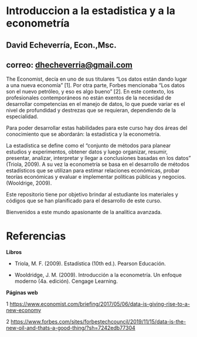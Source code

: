 # Introduccion a la estadistica y a la econometría

## David Echeverría, Econ.,Msc.
## correo: dhecheverria@gmail.com

The Economist, decía en uno de sus titulares “Los datos están dando lugar a una nueva economía” [1]. Por otra parte, Forbes mencionaba “Los datos son el nuevo petróleo, y eso es algo bueno” [2]. En este contexto, los profesionales contemporáneos no están exentos de la necesidad de desarrollar competencias en el manejo de datos, lo que puede variar es el nivel de profundidad y destrezas que se requieran, dependiendo de la especialidad.

Para poder desarrollar estas habilidades para este curso hay dos áreas del conocimiento que se abordarán: la estadística y la econometría.

La estadística se define como el “conjunto de métodos para planear estudios y experimentos, obtener datos y luego organizar, resumir, presentar, analizar, interpretar y llegar a conclusiones basadas en los datos”  (Triola, 2009). A su vez la econometría se basa en el desarrollo de métodos estadísticos que se utilizan para estimar relaciones económicas, probar teorías económicas y evaluar e implementar políticas públicas y negocios. (Wooldrige, 2009).

Este repositorio tiene por objetivo brindar al estudiante los materiales y códigos que se han planificado para el desarrollo de este curso.

Bienvenidos a este mundo apasionante de la analítica avanzada.

# Referencias 

**Libros**

- Triola, M. F. (2009). Estadística (10th ed.). Pearson Educación.

- Wooldridge, J. M. (2009). Introducción a la econometría. Un enfoque moderno (4a. edición). Cengage Learning.

**Páginas web**

1 https://www.economist.com/briefing/2017/05/06/data-is-giving-rise-to-a-new-economy

2 https://www.forbes.com/sites/forbestechcouncil/2019/11/15/data-is-the-new-oil-and-thats-a-good-thing/?sh=7242edb77304

